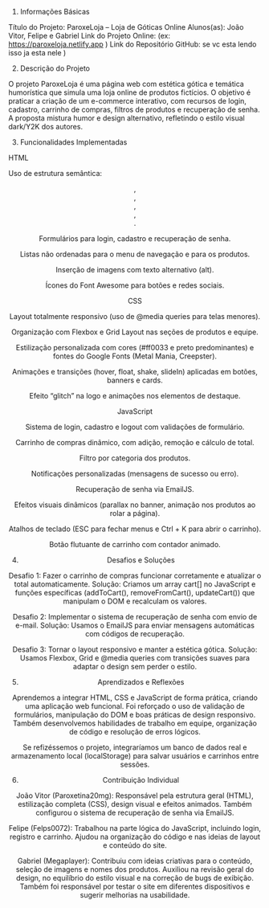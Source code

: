 1. Informações Básicas

Título do Projeto: ParoxeLoja – Loja de Góticas Online
Alunos(as): João Vitor, Felipe e Gabriel
Link do Projeto Online: (ex: https://paroxeloja.netlify.app
)
Link do Repositório GitHub: se vc esta lendo isso ja esta nele
)

2. Descrição do Projeto

O projeto ParoxeLoja é uma página web com estética gótica e temática humorística que simula uma loja online de produtos fictícios.
O objetivo é praticar a criação de um e-commerce interativo, com recursos de login, cadastro, carrinho de compras, filtros de produtos e recuperação de senha.
A proposta mistura humor e design alternativo, refletindo o estilo visual dark/Y2K dos autores.

3. Funcionalidades Implementadas

HTML

Uso de estrutura semântica: <header>, <nav>, <main>, <section>, <footer>.

Formulários para login, cadastro e recuperação de senha.

Listas não ordenadas para o menu de navegação e para os produtos.

Inserção de imagens com texto alternativo (alt).

Ícones do Font Awesome para botões e redes sociais.

CSS

Layout totalmente responsivo (uso de @media queries para telas menores).

Organização com Flexbox e Grid Layout nas seções de produtos e equipe.

Estilização personalizada com cores (#ff0033 e preto predominantes) e fontes do Google Fonts (Metal Mania, Creepster).

Animações e transições (hover, float, shake, slideIn) aplicadas em botões, banners e cards.

Efeito “glitch” na logo e animações nos elementos de destaque.

JavaScript

Sistema de login, cadastro e logout com validações de formulário.

Carrinho de compras dinâmico, com adição, remoção e cálculo de total.

Filtro por categoria dos produtos.

Notificações personalizadas (mensagens de sucesso ou erro).

Recuperação de senha via EmailJS.

Efeitos visuais dinâmicos (parallax no banner, animação nos produtos ao rolar a página).

Atalhos de teclado (ESC para fechar menus e Ctrl + K para abrir o carrinho).

Botão flutuante de carrinho com contador animado.

4. Desafios e Soluções

Desafio 1: Fazer o carrinho de compras funcionar corretamente e atualizar o total automaticamente.
Solução: Criamos um array cart[] no JavaScript e funções específicas (addToCart(), removeFromCart(), updateCart()) que manipulam o DOM e recalculam os valores.

Desafio 2: Implementar o sistema de recuperação de senha com envio de e-mail.
Solução: Usamos o EmailJS para enviar mensagens automáticas com códigos de recuperação.

Desafio 3: Tornar o layout responsivo e manter a estética gótica.
Solução: Usamos Flexbox, Grid e @media queries com transições suaves para adaptar o design sem perder o estilo.

5. Aprendizados e Reflexões

Aprendemos a integrar HTML, CSS e JavaScript de forma prática, criando uma aplicação web funcional.
Foi reforçado o uso de validação de formulários, manipulação do DOM e boas práticas de design responsivo.
Também desenvolvemos habilidades de trabalho em equipe, organização de código e resolução de erros lógicos.

Se refizéssemos o projeto, integraríamos um banco de dados real e armazenamento local (localStorage) para salvar usuários e carrinhos entre sessões.

6. Contribuição Individual

João Vitor (Paroxetina20mg):
Responsável pela estrutura geral (HTML), estilização completa (CSS), design visual e efeitos animados.
Também configurou o sistema de recuperação de senha via EmailJS.

Felipe (Felps0072):
Trabalhou na parte lógica do JavaScript, incluindo login, registro e carrinho.
Ajudou na organização do código e nas ideias de layout e conteúdo do site.

Gabriel (Megaplayer):
Contribuiu com ideias criativas para o conteúdo, seleção de imagens e nomes dos produtos.
Auxiliou na revisão geral do design, no equilíbrio do estilo visual e na correção de bugs de exibição.
Também foi responsável por testar o site em diferentes dispositivos e sugerir melhorias na usabilidade.
